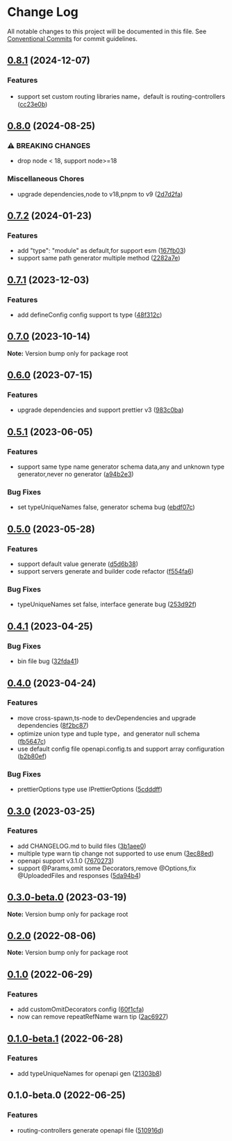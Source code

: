 # Change Log

All notable changes to this project will be documented in this file.
See [Conventional Commits](https://conventionalcommits.org) for commit guidelines.

## [0.8.1](https://github.com/liangskyli/routing-controllers-openapi/compare/v0.8.0...v0.8.1) (2024-12-07)


### Features

* support set custom routing libraries name，default is routing-controllers ([cc23e0b](https://github.com/liangskyli/routing-controllers-openapi/commit/cc23e0b7d6299842f0292eb2e12721d412ca5a4c))



## [0.8.0](https://github.com/liangskyli/routing-controllers-openapi/compare/v0.7.2...v0.8.0) (2024-08-25)


### ⚠ BREAKING CHANGES

* drop node < 18, support node>=18

### Miscellaneous Chores

* upgrade dependencies,node to v18,pnpm to v9 ([2d7d2fa](https://github.com/liangskyli/routing-controllers-openapi/commit/2d7d2fa5dad989bcd3b7416c7d2ea4f6e2214d42))



## [0.7.2](https://github.com/liangskyli/routing-controllers-openapi/compare/v0.7.1...v0.7.2) (2024-01-23)


### Features

* add "type": "module" as default,for support esm ([167fb03](https://github.com/liangskyli/routing-controllers-openapi/commit/167fb034b9047d841bf9c66dbf7ef2f7a1767137))
* support same path generator multiple method ([2282a7e](https://github.com/liangskyli/routing-controllers-openapi/commit/2282a7e816b2936adce5ed8b7e2c9f931702fe70))



## [0.7.1](https://github.com/liangskyli/routing-controllers-openapi/compare/v0.7.0...v0.7.1) (2023-12-03)


### Features

* add defineConfig config support ts type ([48f312c](https://github.com/liangskyli/routing-controllers-openapi/commit/48f312c45447407ac99223caa74fc40ac3636317))



## [0.7.0](https://github.com/liangskyli/routing-controllers-openapi/compare/v0.6.0...v0.7.0) (2023-10-14)

**Note:** Version bump only for package root





## [0.6.0](https://github.com/liangskyli/routing-controllers-openapi/compare/v0.5.1...v0.6.0) (2023-07-15)


### Features

* upgrade dependencies and support prettier v3 ([983c0ba](https://github.com/liangskyli/routing-controllers-openapi/commit/983c0ba5cdbffee2a33d12633b9dd1ed39b0ea49))



## [0.5.1](https://github.com/liangskyli/routing-controllers-openapi/compare/v0.5.0...v0.5.1) (2023-06-05)


### Features

* support same type name generator schema data,any and unknown type generator,never no generator ([a94b2e3](https://github.com/liangskyli/routing-controllers-openapi/commit/a94b2e39818b043f0e8da7a51e3c8779dd1489d4))


### Bug Fixes

* set typeUniqueNames false, generator schema bug ([ebdf07c](https://github.com/liangskyli/routing-controllers-openapi/commit/ebdf07c67dd4737838911311d678247f3a732854))



## [0.5.0](https://github.com/liangskyli/routing-controllers-openapi/compare/v0.4.1...v0.5.0) (2023-05-28)


### Features

* support default value generate ([d5d6b38](https://github.com/liangskyli/routing-controllers-openapi/commit/d5d6b38c4695e742fc82e6a6ae19e1c8c3ce8d6b))
* support servers generate and builder code refactor ([f554fa6](https://github.com/liangskyli/routing-controllers-openapi/commit/f554fa6ad2c3d4d622c502aa65a8d7f3f94287d7))


### Bug Fixes

* typeUniqueNames set false, interface generate bug ([253d92f](https://github.com/liangskyli/routing-controllers-openapi/commit/253d92fb369c6bff52d77e4cbb0647f7f48cd4f7))



## [0.4.1](https://github.com/liangskyli/routing-controllers-openapi/compare/v0.4.0...v0.4.1) (2023-04-25)


### Bug Fixes

* bin file bug ([32fda41](https://github.com/liangskyli/routing-controllers-openapi/commit/32fda414ed2d9a859adf1d2e36c760e8836e06ac))



## [0.4.0](https://github.com/liangskyli/routing-controllers-openapi/compare/v0.3.0...v0.4.0) (2023-04-24)


### Features

* move cross-spawn,ts-node to devDependencies and upgrade dependencies ([8f2bc87](https://github.com/liangskyli/routing-controllers-openapi/commit/8f2bc87a50433a8de12ec23147ec07892c9f392e))
* optimize union type and tuple type，and generator null schema ([fb5647c](https://github.com/liangskyli/routing-controllers-openapi/commit/fb5647cf465066708dd511adc7a3845d432a1f61))
* use default config file openapi.config.ts and support array configuration ([b2b80ef](https://github.com/liangskyli/routing-controllers-openapi/commit/b2b80ef4e55f800b2597a6810fa93077c87563ba))


### Bug Fixes

* prettierOptions type use IPrettierOptions ([5cdddff](https://github.com/liangskyli/routing-controllers-openapi/commit/5cdddffa6f89feb6cbcb55732bf39c61ff317302))



## [0.3.0](https://github.com/liangskyli/routing-controllers-openapi/compare/v0.3.0-beta.0...v0.3.0) (2023-03-25)


### Features

* add CHANGELOG.md to build files ([3b1aee0](https://github.com/liangskyli/routing-controllers-openapi/commit/3b1aee030e3b651e07e77682103bdfbcd4c6a18e))
* multiple type warn tip change not supported to use enum ([3ec88ed](https://github.com/liangskyli/routing-controllers-openapi/commit/3ec88edab96a5e4b7f8d7c82d537d4b09f82f2ac))
* openapi support v3.1.0 ([7670273](https://github.com/liangskyli/routing-controllers-openapi/commit/7670273d3796e8dd572a4e1d0f708c1036b0c641))
* support @Params,omit some Decorators,remove @Options,fix @UploadedFiles and responses ([5da94b4](https://github.com/liangskyli/routing-controllers-openapi/commit/5da94b40258ee70ff4cbb87c95de31bb4dca403f))



## [0.3.0-beta.0](https://github.com/liangskyli/routing-controllers-openapi/compare/v0.2.0...v0.3.0-beta.0) (2023-03-19)

**Note:** Version bump only for package root





## [0.2.0](https://github.com/liangskyli/routing-controllers-openapi/compare/v0.1.0...v0.2.0) (2022-08-06)

**Note:** Version bump only for package root





## [0.1.0](https://github.com/liangskyli/routing-controllers-openapi/compare/v0.1.0-beta.1...v0.1.0) (2022-06-29)


### Features

* add customOmitDecorators config ([60f1cfa](https://github.com/liangskyli/routing-controllers-openapi/commit/60f1cfa576a48af4bed3c06e9066fba1c7e4fbb3))
* now can remove repeatRefName warn tip ([2ac6927](https://github.com/liangskyli/routing-controllers-openapi/commit/2ac69272c49f5b9ef077eba5eb86ef936d2608d9))



## [0.1.0-beta.1](https://github.com/liangskyli/routing-controllers-openapi/compare/v0.1.0-beta.0...v0.1.0-beta.1) (2022-06-28)


### Features

* add typeUniqueNames for openapi gen ([21303b8](https://github.com/liangskyli/routing-controllers-openapi/commit/21303b85112896541ce2b5e5472b60d9d5600d71))



## 0.1.0-beta.0 (2022-06-25)


### Features

* routing-controllers generate openapi file ([510916d](https://github.com/liangskyli/routing-controllers-openapi/commit/510916dbacff41b840069708d214ef5b7feea431))
